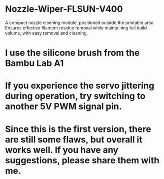 # Nozzle-Wiper-FLSUN-V400
A compact nozzle cleaning module, positioned outside the printable area. Ensures effective filament residue removal while maintaining full build volume, with easy removal and cleaning.

# I use the silicone brush from the Bambu Lab A1

# If you experience the servo jittering during operation, try switching to another 5V PWM signal pin.

# Since this is the first version, there are still some flaws, but overall it works well. If you have any suggestions, please share them with me.
